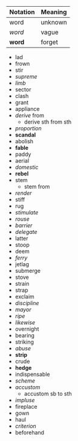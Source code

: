 | Notation | Meaning |
| -------- | ------- |
| word     | unknown |
| _word_   | vague   |
| **word** | forget  |

- lad
- frown
- stir
- _supreme_
- _limb_
- sector
- clash
- grant
- appliance
- _derive_ from
  - derive sth from sth
- _proportion_
- **scandal**
- abolish
- **fable**
- paddy
- aerial
- _domestic_
- **rebel**
- stem
  - stem from
- _render_
- stiff
- rug
- _stimulate_
- _rouse_
- _barrier_
- _delegate_
- latter
- stoop
- deem
- _ferry_
- jetlag
- submerge
- stove
- strain
- strap
- exclaim
- _discipline_
- _mayor_
- _ripe_
- _likewise_
- overnight
- bearing
- striking
- _abuse_
- **strip**
- crude
- **hedge**
- indispensable
- _scheme_
- _accustom_
  - accustom sb to sth
- _impluse_
- fireplace
- gown
- haul
- _criterion_
- beforehand
